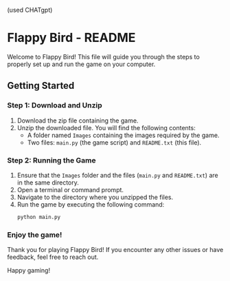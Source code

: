 (used CHATgpt)


# Flappy Bird - README

Welcome to Flappy Bird! This file will guide you through the steps to properly set up and run the game on your computer.

## Getting Started

### Step 1: Download and Unzip

1. Download the zip file containing the game.
2. Unzip the downloaded file. You will find the following contents:
   - A folder named `Images` containing the images required by the game.
   - Two files: `main.py` (the game script) and `README.txt` (this file).

### Step 2: Running the Game

1. Ensure that the `Images` folder and the files (`main.py` and `README.txt`) are in the same directory.
2. Open a terminal or command prompt.
3. Navigate to the directory where you unzipped the files.
4. Run the game by executing the following command:
   ```sh
   python main.py


### Enjoy the game!

Thank you for playing Flappy Bird! If you encounter any other issues or have feedback, feel free to reach out.

Happy gaming!